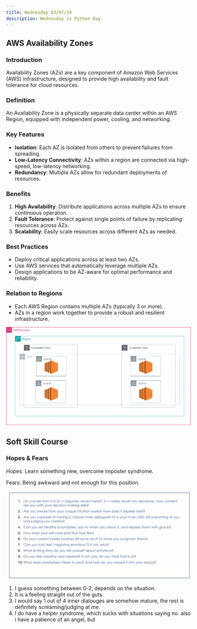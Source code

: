 ```yaml
---
title: Wednesday 03/07/24
description: Wednesday is Python Day
---
```

## AWS Availability Zones

### Introduction

Availability Zones (AZs) are a key component of Amazon Web Services (AWS) infrastructure, designed to provide high availability and fault tolerance for cloud resources.

### Definition

An Availability Zone is a physically separate data center within an AWS Region, equipped with independent power, cooling, and networking.

### Key Features

- **Isolation**: Each AZ is isolated from others to prevent failures from spreading.
- **Low-Latency Connectivity**: AZs within a region are connected via high-speed, low-latency networking.
- **Redundancy**: Multiple AZs allow for redundant deployments of resources.

### Benefits

1. **High Availability**: Distribute applications across multiple AZs to ensure continuous operation.
2. **Fault Tolerance**: Protect against single points of failure by replicating resources across AZs.
3. **Scalability**: Easily scale resources across different AZs as needed.

### Best Practices

- Deploy critical applications across at least two AZs.
- Use AWS services that automatically leverage multiple AZs.
- Design applications to be AZ-aware for optimal performance and reliability.

### Relation to Regions

- Each AWS Region contains multiple AZs (typically 3 or more).
- AZs in a region work together to provide a robust and resilient infrastructure.

![Availability Zones](../../../assets/day-3/availability_zones.drawio.png)

## Soft Skill Course

### Hopes & Fears

Hopes: Learn something new, overcome imposter syndrome.

Fears: Being awkward and not enough for this position.

![Softskill Day 1](../../../assets/day-3/soft-skill-course.png)

1. I guess something between 0-2, depends on the situation.
2. It is a feeling straight out of the guts.
3. I would say 1 out of 4 inner dialouges are somehow mature, the rest is definitely screaming/judging at me.
4. I do have a helper syndrome, which sucks with situations saying no. also i have a patience of an angel, but
